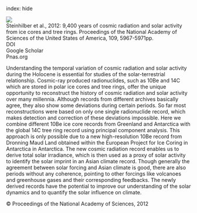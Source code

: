 index: hide

<div class="Citation">
    <div class="Citation-thumb CitationThumb-linked"  data-href="https://doi.org/10.1073/pnas.1118965109">
      <img src="https://static.claimspace.cloud/climate-study-static/refs/thumbs/5/Steinhilber_et_al_2012-thumb.png" />
    </div>

  <div class="Citation-body">
    <div class="Citation-text">Steinhilber et al., 2012: 9,400 years of cosmic radiation and solar activity from ice cores and tree rings. <span class="Article-journal">Proceedings of the National Academy of Sciences of the United States of America, </span><span class="Article-volume">109, </span>5967-5971pp.</div>
    <div class="Citation-links">
      <div class="CitationLink" data-href="https://doi.org/10.1073/pnas.1118965109">
        <div class="CitationLink-icon CitationLink-Doi"></div>
        <div class="CitationLink-text">DOI</div>
      </div>
      <div class="CitationLink" data-href="https://scholar.google.com/scholar?q=10.1073/pnas.1118965109">
        <div class="CitationLink-icon CitationLink-Scholar"></div>
        <div class="CitationLink-text">Google Scholar</div>
      </div>
      <div class="CitationLink" data-href="http://www.pnas.org/content/early/2012/03/30/1118965109.abstract">
        <div class="CitationLink-icon CitationLink-Publisher"></div>
        <div class="CitationLink-text">Pnas.org</div>
      </div>
    </div>
  </div>
</div>

Understanding the temporal variation of cosmic radiation and solar activity during the Holocene is essential for studies of the solar-terrestrial relationship. Cosmic-ray produced radionuclides, such as 10Be and 14C which are stored in polar ice cores and tree rings, offer the unique opportunity to reconstruct the history of cosmic radiation and solar activity over many millennia. Although records from different archives basically agree, they also show some deviations during certain periods. So far most reconstructions were based on only one single radionuclide record, which makes detection and correction of these deviations impossible. Here we combine different 10Be ice core records from Greenland and Antarctica with the global 14C tree ring record using principal component analysis. This approach is only possible due to a new high-resolution 10Be record from Dronning Maud Land obtained within the European Project for Ice Coring in Antarctica in Antarctica. The new cosmic radiation record enables us to derive total solar irradiance, which is then used as a proxy of solar activity to identify the solar imprint in an Asian climate record. Though generally the agreement between solar forcing and Asian climate is good, there are also periods without any coherence, pointing to other forcings like volcanoes and greenhouse gases and their corresponding feedbacks. The newly derived records have the potential to improve our understanding of the solar dynamics and to quantify the solar influence on climate.

<div class="Citation-copy">
&copy; Proceedings of the National Academy of Sciences, 2012
</div>